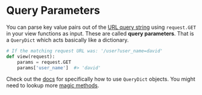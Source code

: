 # Query Parameters
You can parse key value pairs out of the [URL query string](urls.md#querystrings) using `request.GET` in your view functions as input.
These are called **query parameters**.
That is a `QueryDict` which acts basically like a dictionary.
```py
# If the matching request URL was: '/user?user_name=david'
def view(request):
    params = request.GET
    params['user_name']  #> 'david'
```

Check out the [docs](https://docs.djangoproject.com/en/1.9/ref/request-response/#querydict-objects) for specifically how to use `QueryDict` objects.
You might need to lookup more [magic methods](http://rafekettler.com/magicmethods.html).
